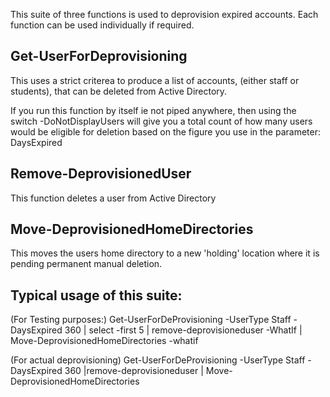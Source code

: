 This suite of three functions is used to deprovision expired accounts.
Each function can be used individually if required.

Get-UserForDeprovisioning
-------------------------
This uses a strict criterea to produce a list of accounts, (either staff or students), that can be deleted from Active Directory.

If you run this function by itself ie not piped anywhere, then using the switch -DoNotDisplayUsers will give you a total count of how many users would be eligible for deletion based on the figure you use in the parameter: DaysExpired

Remove-DeprovisionedUser
------------------------
This function deletes a user from Active Directory

Move-DeprovisionedHomeDirectories
---------------------------------
This moves the users home directory to a new 'holding' location where it is pending permanent manual deletion.

Typical usage of this suite:
----------------------------
(For Testing purposes:)
Get-UserForDeProvisioning -UserType Staff -DaysExpired 360 | select -first 5 | remove-deprovisioneduser -WhatIf | Move-DeprovisionedHomeDirectories -whatif

(For actual deprovisioning)
Get-UserForDeProvisioning -UserType Staff -DaysExpired 360 |remove-deprovisioneduser | Move-DeprovisionedHomeDirectories
